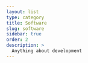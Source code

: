 ```yaml
---
layout: list
type: category
title: Software
slug: software
sidebar: true
order: 2
description: >
  Anything about development
---
```

